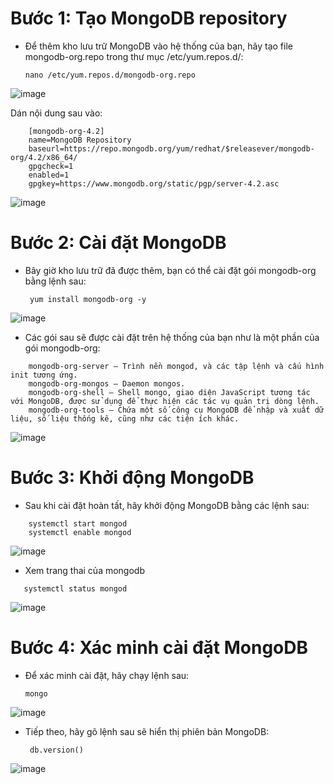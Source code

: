 # Bước 1: Tạo MongoDB repository
- Để thêm kho lưu trữ MongoDB vào hệ thống của bạn, hãy tạo file mongodb-org.repo trong thư mục /etc/yum.repos.d/:

    `nano /etc/yum.repos.d/mongodb-org.repo`

![image](https://user-images.githubusercontent.com/110179869/191468225-259a52dd-9fe3-4a51-ba77-87553ce3e563.png)

Dán nội dung sau vào:
```
    [mongodb-org-4.2]
    name=MongoDB Repository
    baseurl=https://repo.mongodb.org/yum/redhat/$releasever/mongodb-org/4.2/x86_64/
    gpgcheck=1
    enabled=1
    gpgkey=https://www.mongodb.org/static/pgp/server-4.2.asc
```
![image](https://user-images.githubusercontent.com/110179869/191468573-2c5ace83-b62e-4257-ba3e-53d4e8191a40.png)

# Bước 2: Cài đặt MongoDB
- Bây giờ kho lưu trữ đã được thêm, bạn có thể cài đặt gói mongodb-org bằng lệnh sau:

   ` yum install mongodb-org -y`
   
![image](https://user-images.githubusercontent.com/110179869/191468948-62bec0ab-956f-4d2e-9be7-ecff04f1d530.png)

- Các gói sau sẽ được cài đặt trên hệ thống của bạn như là một phần của gói mongodb-org:
```
    mongodb-org-server – Trình nền mongod, và các tập lệnh và cấu hình init tương ứng.
    mongodb-org-mongos – Daemon mongos.
    mongodb-org-shell – Shell mongo, giao diện JavaScript tương tác với MongoDB, được sử dụng để thực hiện các tác vụ quản trị dòng lệnh.
    mongodb-org-tools – Chứa một số công cụ MongoDB để nhập và xuất dữ liệu, số liệu thống kê, cũng như các tiện ích khác.
```
![image](https://user-images.githubusercontent.com/110179869/191469156-fa32af27-22f0-4886-b73d-0aa630dbe630.png)


# Bước 3: Khởi động MongoDB
- Sau khi cài đặt hoàn tất, hãy khởi động MongoDB bằng các lệnh sau:
```
    systemctl start mongod
    systemctl enable mongod
```
![image](https://user-images.githubusercontent.com/110179869/191469335-21cfa038-b723-43ba-832f-23d21ca7777d.png)

- Xem trang thai của mongodb
```
   systemctl status mongod
```
![image](https://user-images.githubusercontent.com/110179869/191469403-e4e50446-48ff-4c56-af14-7c54051d8f21.png)

# Bước 4: Xác minh cài đặt MongoDB
- Để xác minh cài đặt, hãy chạy lệnh sau:

     `mongo`
     
![image](https://user-images.githubusercontent.com/110179869/191469550-7a0df8b6-8bdc-4abc-b5dd-3b2b5b6e7c95.png)

- Tiếp theo, hãy gõ lệnh sau sẽ hiển thị phiên bản MongoDB:

     ` db.version()`
 
 ![image](https://user-images.githubusercontent.com/110179869/191469647-ddf86333-9df9-4076-9901-15aab391dd0d.png)
    
     
     
     
